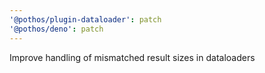 ```yaml
---
'@pothos/plugin-dataloader': patch
'@pothos/deno': patch
---
```


Improve handling of mismatched result sizes in dataloaders
